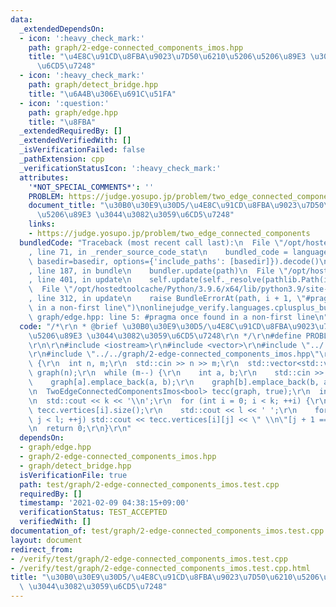 ```yaml
---
data:
  _extendedDependsOn:
  - icon: ':heavy_check_mark:'
    path: graph/2-edge-connected_components_imos.hpp
    title: "\u4E8C\u91CD\u8FBA\u9023\u7D50\u6210\u5206\u5206\u89E3 \u3044\u3082\u3059\
      \u6CD5\u7248"
  - icon: ':heavy_check_mark:'
    path: graph/detect_bridge.hpp
    title: "\u6A4B\u306E\u691C\u51FA"
  - icon: ':question:'
    path: graph/edge.hpp
    title: "\u8FBA"
  _extendedRequiredBy: []
  _extendedVerifiedWith: []
  _isVerificationFailed: false
  _pathExtension: cpp
  _verificationStatusIcon: ':heavy_check_mark:'
  attributes:
    '*NOT_SPECIAL_COMMENTS*': ''
    PROBLEM: https://judge.yosupo.jp/problem/two_edge_connected_components
    document_title: "\u30B0\u30E9\u30D5/\u4E8C\u91CD\u8FBA\u9023\u7D50\u6210\u5206\
      \u5206\u89E3 \u3044\u3082\u3059\u6CD5\u7248"
    links:
    - https://judge.yosupo.jp/problem/two_edge_connected_components
  bundledCode: "Traceback (most recent call last):\n  File \"/opt/hostedtoolcache/Python/3.9.6/x64/lib/python3.9/site-packages/onlinejudge_verify/documentation/build.py\"\
    , line 71, in _render_source_code_stat\n    bundled_code = language.bundle(stat.path,\
    \ basedir=basedir, options={'include_paths': [basedir]}).decode()\n  File \"/opt/hostedtoolcache/Python/3.9.6/x64/lib/python3.9/site-packages/onlinejudge_verify/languages/cplusplus.py\"\
    , line 187, in bundle\n    bundler.update(path)\n  File \"/opt/hostedtoolcache/Python/3.9.6/x64/lib/python3.9/site-packages/onlinejudge_verify/languages/cplusplus_bundle.py\"\
    , line 401, in update\n    self.update(self._resolve(pathlib.Path(included), included_from=path))\n\
    \  File \"/opt/hostedtoolcache/Python/3.9.6/x64/lib/python3.9/site-packages/onlinejudge_verify/languages/cplusplus_bundle.py\"\
    , line 312, in update\n    raise BundleErrorAt(path, i + 1, \"#pragma once found\
    \ in a non-first line\")\nonlinejudge_verify.languages.cplusplus_bundle.BundleErrorAt:\
    \ graph/edge.hpp: line 5: #pragma once found in a non-first line\n"
  code: "/*\r\n * @brief \u30B0\u30E9\u30D5/\u4E8C\u91CD\u8FBA\u9023\u7D50\u6210\u5206\
    \u5206\u89E3 \u3044\u3082\u3059\u6CD5\u7248\r\n */\r\n#define PROBLEM \"https://judge.yosupo.jp/problem/two_edge_connected_components\"\
    \r\n\r\n#include <iostream>\r\n#include <vector>\r\n#include \"../../graph/edge.hpp\"\
    \r\n#include \"../../graph/2-edge-connected_components_imos.hpp\"\r\n\r\nint main()\
    \ {\r\n  int n, m;\r\n  std::cin >> n >> m;\r\n  std::vector<std::vector<Edge<bool>>>\
    \ graph(n);\r\n  while (m--) {\r\n    int a, b;\r\n    std::cin >> a >> b;\r\n\
    \    graph[a].emplace_back(a, b);\r\n    graph[b].emplace_back(b, a);\r\n  }\r\
    \n  TwoEdgeConnectedComponentsImos<bool> tecc(graph, true);\r\n  int k = tecc.vertices.size();\r\
    \n  std::cout << k << '\\n';\r\n  for (int i = 0; i < k; ++i) {\r\n    int l =\
    \ tecc.vertices[i].size();\r\n    std::cout << l << ' ';\r\n    for (int j = 0;\
    \ j < l; ++j) std::cout << tecc.vertices[i][j] << \" \\n\"[j + 1 == l];\r\n  }\r\
    \n  return 0;\r\n}\r\n"
  dependsOn:
  - graph/edge.hpp
  - graph/2-edge-connected_components_imos.hpp
  - graph/detect_bridge.hpp
  isVerificationFile: true
  path: test/graph/2-edge-connected_components_imos.test.cpp
  requiredBy: []
  timestamp: '2021-02-09 04:38:15+09:00'
  verificationStatus: TEST_ACCEPTED
  verifiedWith: []
documentation_of: test/graph/2-edge-connected_components_imos.test.cpp
layout: document
redirect_from:
- /verify/test/graph/2-edge-connected_components_imos.test.cpp
- /verify/test/graph/2-edge-connected_components_imos.test.cpp.html
title: "\u30B0\u30E9\u30D5/\u4E8C\u91CD\u8FBA\u9023\u7D50\u6210\u5206\u5206\u89E3\
  \ \u3044\u3082\u3059\u6CD5\u7248"
---
```

